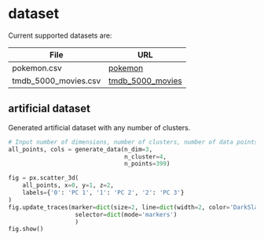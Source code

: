 # dataset
Current supported datasets are:

|  File |  URL |
| ----  | ---- |
|  pokemon.csv  |  [pokemon](https://www.kaggle.com/rounakbanik/pokemon)  |
|  tmdb_5000_movies.csv  |  [tmdb_5000_movies](https://www.kaggle.com/tmdb/tmdb-movie-metadata?select=tmdb_5000_movies.csv)  |

## artificial dataset
Generated artificial dataset with any number of clusters.

```python
# Input number of dimensions, number of clusters, number of data points
all_points, cols = generate_data(n_dim=3, 
                                 n_cluster=4, 
                                 n_points=399)

fig = px.scatter_3d(
    all_points, x=0, y=1, z=2,
    labels={'0': 'PC 1', '1': 'PC 2', '2': 'PC 3'}
)
fig.update_traces(marker=dict(size=2, line=dict(width=2, color='DarkSlateGrey')),
                   selector=dict(mode='markers')
                   )
fig.show()
```
